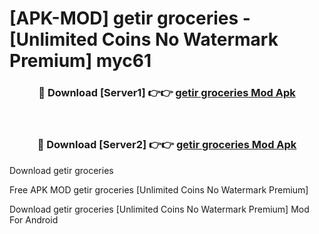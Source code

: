 # [APK-MOD] getir  groceries - [Unlimited Coins No Watermark Premium] myc61



<div align="center">
<h3>🔴 Download [Server1] 👉👉 <a href="https://momento.my/?title=getir__groceries">getir  groceries Mod Apk</a></h3><br>

<h3>🔴 Download [Server2] 👉👉 <a href="https://momento.my/?title=getir__groceries">getir  groceries Mod Apk</a></h3>
</div>



Download getir  groceries 

Free APK MOD getir  groceries [Unlimited Coins No Watermark Premium]

Download getir  groceries [Unlimited Coins No Watermark Premium] Mod For Android
